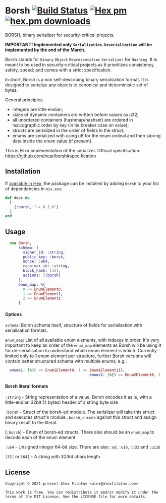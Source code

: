 # Borsh [![Build Status](https://github.com/alexfilatov/borsh/workflows/CI/badge.svg?branch=main)](https://github.com/alexfilatov/borsh/actions?query=workflow%3ACI) [![Hex pm](https://img.shields.io/hexpm/v/borsh.svg?style=flat)](https://hex.pm/packages/borsh) [![hex.pm downloads](https://img.shields.io/hexpm/dt/borsh.svg?style=flat)](https://hex.pm/packages/borsh)

BORSH, binary serializer for security-critical projects.

**IMPORTANT! Implemented only `Serialization`. `Deserialization` will be implemented by the end of the March.**

Borsh stands for `Binary` `Object` `Representation` `Serializer` for `Hashing`. It is meant to be used in
security-critical projects as it prioritizes consistency, safety, speed; and comes with a strict specification.

In short, Borsh is a non self-describing binary serialization format. It is designed to serialize any objects to
canonical and deterministic set of bytes.

General principles:

- integers are little endian;
- sizes of dynamic containers are written before values as u32;
- all unordered containers (hashmap/hashset) are ordered in lexicographic order by key (in tie breaker case on value);
- structs are serialized in the order of fields in the struct;
- enums are serialized with using u8 for the enum ordinal and then storing data inside the enum value (if present).

This is Elixir implementation of the serializer. Official specification: https://github.com/near/borsh#specification

## Installation

If [available in Hex](https://hex.pm/docs/publish), the package can be installed by adding `borsh` to your list of
dependencies in `mix.exs`:

```elixir
def deps do
  [
    {:borsh, "~> 0.1.0"}
  ]
end
```

## Usage

```elixir
  use Borsh,
      schema: [
        signer_id: :string,
        public_key: :borsh,
        nonce: :u64,
        receiver_id: :string,
        block_hash: [32],
        actions: [:borsh]
      ],
      enum_map: %{
        0 => EnumElement0,
        1 => EnumElement1,
        2 => EnumElement2
      }
```

#### Options

`schema`:
Borsh schema itself, structure of fields for serialisation with serialisation formats.

`enum_map`:
List of all available enum elements, with indexes in order. It's very important to keep an order of the `enum_map`
elements as Borsh will be using it for de-serialisation to understand which enum element is which. Currently limited
only to 1 enum element per structure, further Borsh versions will contain better structured schema with multiple enums,
e.g.:

```elixir
  enums1: [%{0 => Enum1Element0, 1 => Enum1Element1}],
                                      enums2: [%{0 => Enum2Element0, 1 => Enum2Element1}]
```

#### Borsh literal formats

`:string` - String representation of a value. Borsh encodes it as is, with a little-endian 32bit (4 bytes) header of a
string byte size

`:borsh` - Struct of the borsh-ed module. The serializer will take this struct and executes struct's
module `.borsh_encode`
against this struct and assign binary result to the literal.

[`:borsh`] - Enum of borsh-ed structs. There also should be an `enum_map` to decode each of the enum element

`:u64` - Unsigned integer 64-bit size. There are also `:u8`, `:u16`, `:u32` and `:u128`

`[32]` or `[64]` - A string with 32/64 chars length.

## License

    Copyright © 2021-present Alex Filatov <alex@alexfilatov.com>

    This work is free. You can redistribute it and/or modify it under the
    terms of the MIT License. See the LICENSE file for more details.
